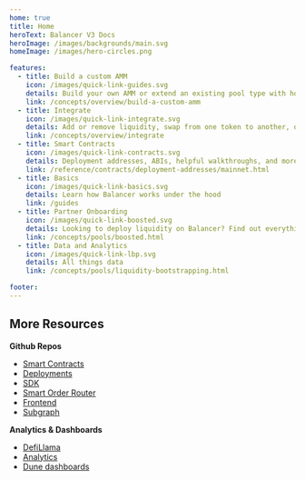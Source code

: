 ```yaml
---
home: true
title: Home
heroText: Balancer V3 Docs
heroImage: /images/backgrounds/main.svg
homeImage: /images/hero-circles.png

features:
  - title: Build a custom AMM
    icon: /images/quick-link-guides.svg
    details: Build your own AMM or extend an existing pool type with hooks
    link: /concepts/overview/build-a-custom-amm
  - title: Integrate
    icon: /images/quick-link-integrate.svg
    details: Add or remove liquidity, swap from one token to another, or jump into the SDK and API.
    link: /concepts/overview/integrate
  - title: Smart Contracts
    icon: /images/quick-link-contracts.svg
    details: Deployment addresses, ABIs, helpful walkthroughs, and more
    link: /reference/contracts/deployment-addresses/mainnet.html
  - title: Basics
    icon: /images/quick-link-basics.svg
    details: Learn how Balancer works under the hood
    link: /guides
  - title: Partner Onboarding
    icon: /images/quick-link-boosted.svg
    details: Looking to deploy liquidity on Balancer? Find out everything you need to know here.
    link: /concepts/pools/boosted.html
  - title: Data and Analytics
    icon: /images/quick-link-lbp.svg
    details: All things data
    link: /concepts/pools/liquidity-bootstrapping.html

footer:
---
```


## More Resources

**Github Repos**

- [Smart Contracts](https://github.com/balancer/balancer-v2-monorepo)
- [Deployments](https://github.com/balancer/balancer-deployments)
- [SDK](https://github.com/balancer/balancer-sdk)
- [Smart Order Router](https://github.com/balancer/balancer-sor)
- [Frontend](https://github.com/balancer/frontend-v2)
- [Subgraph](https://github.com/balancer/balancer-subgraph-v2)

**Analytics & Dashboards**

- [DefiLlama](https://defillama.com/protocol/balancer)
- [Analytics](https://balancer.defilytica.com/)
- [Dune dashboards](https://dune.com/browse/dashboards?team=balancer)

